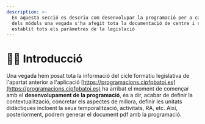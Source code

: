```yaml
---
description: >-
  En aquesta secció es descriu com desenvolupar la programació per a cadascun
  dels mòduls una vegada s'ha afegit tota la documentació de centre i s'han
  establit tots els paràmetres de la legislació
---
```


# 🧙‍♀️ Introducció

Una vegada hem posat tota la informació del cicle formatiu legislativa de l'apartat anterior a l'aplicació [https://programacions.cipfpbatoi.es](https://programacions.cipfpbatoi.es) ha arribat el moment de començar amb el **desenvolupament de la programació**, és a dir, acabar de definir la contextualització, concretar els aspectes de millora, definir les unitats didàctiques incloent la seua temporalització, activitats, RA, etc. Així, posteriorment, podrem generar el document pdf amb la programació.

